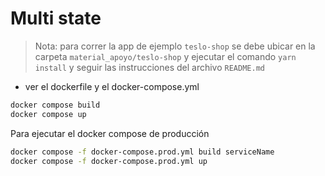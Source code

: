 # Multi state

> Nota: para correr la app de ejemplo `teslo-shop` se debe ubicar en la carpeta `material_apoyo/teslo-shop` y ejecutar el comando `yarn install` y seguir las instrucciones del archivo `README.md`

- ver el dockerfile y el docker-compose.yml

```bash
docker compose build
docker compose up
```

Para ejecutar el docker compose de producción

```bash
docker compose -f docker-compose.prod.yml build serviceName
docker compose -f docker-compose.prod.yml up
```